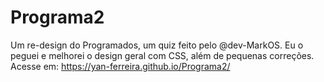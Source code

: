 # Programa2
Um re-design do Programados, um quiz feito pelo @dev-MarkOS. Eu o peguei e melhorei o design geral com CSS, além de pequenas correções.
Acesse em: https://yan-ferreira.github.io/Programa2/
